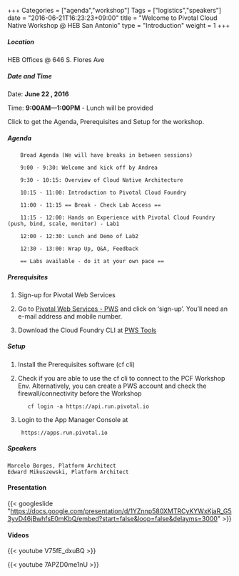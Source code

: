 +++
Categories = ["agenda","workshop"]
Tags = ["logistics","speakers"]
date = "2016-06-21T16:23:23+09:00"
title = "Welcome to Pivotal Cloud Native Workshop @ HEB San Antonio"
type = "Introduction"
weight = 1
+++
##### Location

HEB Offices @ 646 S. Flores Ave

##### Date and Time
Date: **June 22 , 2016**

Time: **9:00AM—1:00PM** - Lunch will be provided

Click to get the Agenda, Prerequisites and Setup for the workshop.

<!--more-->

##### Agenda

        Broad Agenda (We will have breaks in between sessions)

        9:00 - 9:30: Welcome and kick off by Andrea

        9:30 - 10:15: Overview of Cloud Native Architecture

        10:15 - 11:00: Introduction to Pivotal Cloud Foundry

        11:00 - 11:15 == Break - Check Lab Access ==

        11:15 - 12:00: Hands on Experience with Pivotal Cloud Foundry (push, bind, scale, monitor) - Lab1

        12:00 - 12:30: Lunch and Demo of Lab2

        12:30 - 13:00: Wrap Up, Q&A, Feedback

        == Labs available - do it at your own pace ==


##### Prerequisites
1. Sign-up for Pivotal Web Services

2. Go to [Pivotal Web Services - PWS](http://run.pivotal.io/) and click on ‘sign-up’. You’ll need an e-mail address and mobile number.

3. Download the Cloud Foundry CLI at [PWS Tools](https://console.run.pivotal.io/tools)


##### Setup

1. Install the Prerequisites software (cf cli)

2. Check if you are able to use the cf cli to connect to the PCF Workshop Env. Alternatively, you can create a PWS account and check the firewall/connectivity before the Workshop

          cf login -a https://api.run.pivotal.io 

3. Login to the App Manager Console at

        https://apps.run.pivotal.io

##### Speakers

    Marcelo Borges, Platform Architect
    Edward Mikuszewski, Platform Architect

#### Presentation

{{< googleslide "https://docs.google.com/presentation/d/1YZnnp580XMTRCyKYWxKjaR_G53yvD46jBwhfsE0mKbQ/embed?start=false&loop=false&delayms=3000" >}}



#### Videos


{{< youtube V75fE_dxuBQ >}}


{{< youtube 7APZD0me1nU >}}
